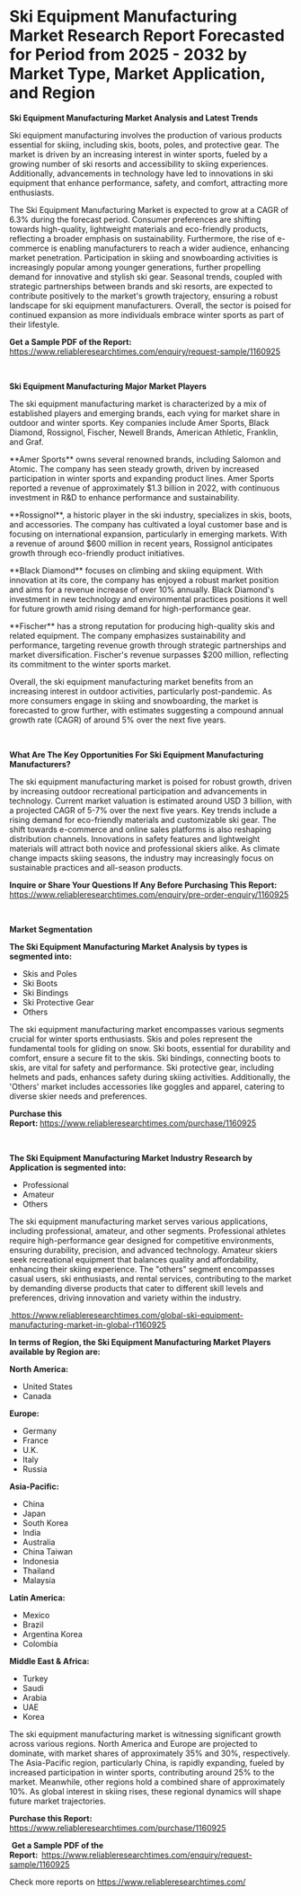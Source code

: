 <p><h1>Ski Equipment Manufacturing Market Research Report Forecasted for Period from 2025 -  2032 by Market Type, Market Application, and Region</h1></p><p><strong>Ski Equipment Manufacturing Market Analysis and Latest Trends</strong></p>
<p><p>Ski equipment manufacturing involves the production of various products essential for skiing, including skis, boots, poles, and protective gear. The market is driven by an increasing interest in winter sports, fueled by a growing number of ski resorts and accessibility to skiing experiences. Additionally, advancements in technology have led to innovations in ski equipment that enhance performance, safety, and comfort, attracting more enthusiasts.</p><p>The Ski Equipment Manufacturing Market is expected to grow at a CAGR of 6.3% during the forecast period. Consumer preferences are shifting towards high-quality, lightweight materials and eco-friendly products, reflecting a broader emphasis on sustainability. Furthermore, the rise of e-commerce is enabling manufacturers to reach a wider audience, enhancing market penetration. Participation in skiing and snowboarding activities is increasingly popular among younger generations, further propelling demand for innovative and stylish ski gear. Seasonal trends, coupled with strategic partnerships between brands and ski resorts, are expected to contribute positively to the market's growth trajectory, ensuring a robust landscape for ski equipment manufacturers. Overall, the sector is poised for continued expansion as more individuals embrace winter sports as part of their lifestyle.</p></p>
<p><strong>Get a Sample PDF of the Report:&nbsp;</strong> <a href="https://www.reliableresearchtimes.com/enquiry/request-sample/1160925?utm_campaign=2993&utm_medium=2&utm_source=Github&utm_content=ia&utm_term=22032025&utm_id=ski-equipment-manufacturing">https://www.reliableresearchtimes.com/enquiry/request-sample/1160925</a></p>
<p>&nbsp;</p>
<p><strong>Ski Equipment Manufacturing Major Market Players</strong></p>
<p><p>The ski equipment manufacturing market is characterized by a mix of established players and emerging brands, each vying for market share in outdoor and winter sports. Key companies include Amer Sports, Black Diamond, Rossignol, Fischer, Newell Brands, American Athletic, Franklin, and Graf.</p><p>**Amer Sports** owns several renowned brands, including Salomon and Atomic. The company has seen steady growth, driven by increased participation in winter sports and expanding product lines. Amer Sports reported a revenue of approximately $1.3 billion in 2022, with continuous investment in R&D to enhance performance and sustainability.</p><p>**Rossignol**, a historic player in the ski industry, specializes in skis, boots, and accessories. The company has cultivated a loyal customer base and is focusing on international expansion, particularly in emerging markets. With a revenue of around $600 million in recent years, Rossignol anticipates growth through eco-friendly product initiatives.</p><p>**Black Diamond** focuses on climbing and skiing equipment. With innovation at its core, the company has enjoyed a robust market position and aims for a revenue increase of over 10% annually. Black Diamond's investment in new technology and environmental practices positions it well for future growth amid rising demand for high-performance gear.</p><p>**Fischer** has a strong reputation for producing high-quality skis and related equipment. The company emphasizes sustainability and performance, targeting revenue growth through strategic partnerships and market diversification. Fischer's revenue surpasses $200 million, reflecting its commitment to the winter sports market.</p><p>Overall, the ski equipment manufacturing market benefits from an increasing interest in outdoor activities, particularly post-pandemic. As more consumers engage in skiing and snowboarding, the market is forecasted to grow further, with estimates suggesting a compound annual growth rate (CAGR) of around 5% over the next five years.</p></p>
<p>&nbsp;</p>
<p><strong>What Are The Key Opportunities For Ski Equipment Manufacturing Manufacturers?</strong></p>
<p><p>The ski equipment manufacturing market is poised for robust growth, driven by increasing outdoor recreational participation and advancements in technology. Current market valuation is estimated around USD 3 billion, with a projected CAGR of 5-7% over the next five years. Key trends include a rising demand for eco-friendly materials and customizable ski gear. The shift towards e-commerce and online sales platforms is also reshaping distribution channels. Innovations in safety features and lightweight materials will attract both novice and professional skiers alike. As climate change impacts skiing seasons, the industry may increasingly focus on sustainable practices and all-season products.</p></p>
<p><strong>Inquire or Share Your Questions If Any Before Purchasing This Report:</strong> <a href="https://www.reliableresearchtimes.com/enquiry/pre-order-enquiry/1160925?utm_campaign=2993&utm_medium=2&utm_source=Github&utm_content=ia&utm_term=22032025&utm_id=ski-equipment-manufacturing">https://www.reliableresearchtimes.com/enquiry/pre-order-enquiry/1160925</a></p>
<p>&nbsp;</p>
<p><strong>Market Segmentation</strong></p>
<p><strong>The Ski Equipment Manufacturing Market Analysis by types is segmented into:</strong></p>
<p><ul><li>Skis and Poles</li><li>Ski Boots</li><li>Ski Bindings</li><li>Ski Protective Gear</li><li>Others</li></ul></p>
<p><p>The ski equipment manufacturing market encompasses various segments crucial for winter sports enthusiasts. Skis and poles represent the fundamental tools for gliding on snow. Ski boots, essential for durability and comfort, ensure a secure fit to the skis. Ski bindings, connecting boots to skis, are vital for safety and performance. Ski protective gear, including helmets and pads, enhances safety during skiing activities. Additionally, the 'Others' market includes accessories like goggles and apparel, catering to diverse skier needs and preferences.</p></p>
<p><strong>Purchase this Report:&nbsp;</strong><a href="https://www.reliableresearchtimes.com/purchase/1160925?utm_campaign=2993&utm_medium=2&utm_source=Github&utm_content=ia&utm_term=22032025&utm_id=ski-equipment-manufacturing">https://www.reliableresearchtimes.com/purchase/1160925</a></p>
<p>&nbsp;</p>
<p><strong>The Ski Equipment Manufacturing Market Industry Research by Application is segmented into:</strong></p>
<p><ul><li>Professional</li><li>Amateur</li><li>Others</li></ul></p>
<p><p>The ski equipment manufacturing market serves various applications, including professional, amateur, and other segments. Professional athletes require high-performance gear designed for competitive environments, ensuring durability, precision, and advanced technology. Amateur skiers seek recreational equipment that balances quality and affordability, enhancing their skiing experience. The "others" segment encompasses casual users, ski enthusiasts, and rental services, contributing to the market by demanding diverse products that cater to different skill levels and preferences, driving innovation and variety within the industry.</p></p>
<p><a href="https://www.reliableresearchtimes.com/global-ski-equipment-manufacturing-market-in-global-r1160925?utm_campaign=2993&utm_medium=2&utm_source=Github&utm_content=ia&utm_term=22032025&utm_id=ski-equipment-manufacturing">&nbsp;https://www.reliableresearchtimes.com/global-ski-equipment-manufacturing-market-in-global-r1160925</a></p>
<p><strong>In terms of Region, the Ski Equipment Manufacturing Market Players available by Region are:</strong></p>
<p>
    <p> <strong> North America: </strong>
        <ul>
            <li>United States</li>
            <li>Canada</li>
        </ul>
        </p> 
    <p> <strong> Europe: </strong>
        <ul>
            <li>Germany</li>
            <li>France</li>
            <li>U.K.</li>
            <li>Italy</li>
            <li>Russia</li>
        </ul>
        </p> 
    <p> <strong> Asia-Pacific: </strong>
        <ul>
            <li>China</li>
            <li>Japan</li>
            <li>South Korea</li>
            <li>India</li>
            <li>Australia</li>
            <li>China Taiwan</li>
            <li>Indonesia</li>
            <li>Thailand</li>
            <li>Malaysia</li>
        </ul>
        </p> 
    <p> <strong> Latin America: </strong>
        <ul>
            <li>Mexico</li>
            <li>Brazil</li>
            <li>Argentina Korea</li>
            <li>Colombia</li>
        </ul>
        </p> 
    <p> <strong> Middle East & Africa: </strong>
        <ul>
            <li>Turkey</li>
            <li>Saudi</li>
            <li>Arabia</li>
            <li>UAE</li>
            <li>Korea</li>
        </ul>
    </p>
    </p>
<p><p>The ski equipment manufacturing market is witnessing significant growth across various regions. North America and Europe are projected to dominate, with market shares of approximately 35% and 30%, respectively. The Asia-Pacific region, particularly China, is rapidly expanding, fueled by increased participation in winter sports, contributing around 25% to the market. Meanwhile, other regions hold a combined share of approximately 10%. As global interest in skiing rises, these regional dynamics will shape future market trajectories.</p></p>
<p><strong>Purchase this Report: </strong><a href="https://www.reliableresearchtimes.com/purchase/1160925?utm_campaign=2993&utm_medium=2&utm_source=Github&utm_content=ia&utm_term=22032025&utm_id=ski-equipment-manufacturing">https://www.reliableresearchtimes.com/purchase/1160925</a></p>
<p>&nbsp;<strong>Get a Sample PDF of the Report:&nbsp;&nbsp;</strong><a href="https://www.reliableresearchtimes.com/enquiry/request-sample/1160925?utm_campaign=2993&utm_medium=2&utm_source=Github&utm_content=ia&utm_term=22032025&utm_id=ski-equipment-manufacturing">https://www.reliableresearchtimes.com/enquiry/request-sample/1160925</a></p>
<p><strong></strong></p>
<p>Check more reports on <a href="https://www.reliableresearchtimes.com/?utm_campaign=2993&utm_medium=2&utm_source=Github&utm_content=ia&utm_term=22032025&utm_id=ski-equipment-manufacturing">https://www.reliableresearchtimes.com/</a></p>